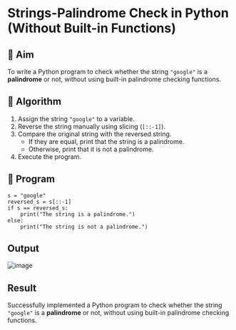 # Strings-Palindrome Check in Python (Without Built-in Functions)

## 🎯 Aim
To write a Python program to check whether the string `"google"` is a **palindrome** or not, without using built-in palindrome checking functions.

## 🧠 Algorithm
1. Assign the string `"google"` to a variable.
2. Reverse the string manually using slicing (`[::-1]`).
3. Compare the original string with the reversed string.
   - If they are equal, print that the string is a palindrome.
   - Otherwise, print that it is not a palindrome.
4. Execute the program.

## 🧾 Program
```
s = "google"
reversed_s = s[::-1]
if s == reversed_s:
    print("The string is a palindrome.")
else:
    print("The string is not a palindrome.")

```
## Output
![image](https://github.com/user-attachments/assets/01202cd3-b840-4092-8aef-7a514cc1beb9)

## Result
Successfully implemented a Python program to check whether the string `"google"` is a **palindrome** or not, without using built-in palindrome checking functions.
